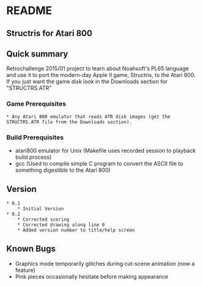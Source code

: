 # README #

## Structris for Atari 800 ##

## Quick summary ##
Retrochallenge 2015/01 project to learn about Noahsoft's PL65 language and use it to port the modern-day Apple II game, Structris, to the Atari 800.
If you just want the game disk look in the Downloads section for "STRUCTRS.ATR"

### Game Prerequisites ###

    * Any Atari 800 emulator that reads ATR disk images (get the STRUCTRS.ATR file from the Downloads section).

### Build Prerequisites ###

   * atari800 emulator for Unix (Makefile uses recorded session to playback build process)
   * gcc (Used to compile simple C program to convert the ASCII file to something digestible to the Atari 800)


##  Version ##

    * 0.1 
        * Initial Version
    * 0.2 
        * Corrected scoring 
        * Corrected drawing along line 0
        * Added version number to title/help screen

## Known Bugs ##

   * Graphics mode temporarily glitches during cut-scene animation (now a feature)
   * Pink pieces occasionally hesitate before making appearance
